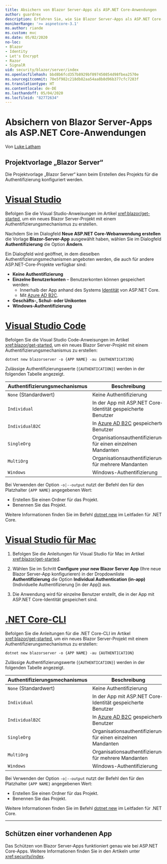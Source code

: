 ```yaml
---
title: Absichern von Blazor Server-Apps als ASP.NET Core-Anwendungen
author: guardrex
description: Erfahren Sie, wie Sie Blazor Server-Apps als ASP.NET Core-Anwendungen absichern.
monikerRange: '>= aspnetcore-3.1'
ms.author: riande
ms.custom: mvc
ms.date: 05/02/2020
no-loc:
- Blazor
- Identity
- Let's Encrypt
- Razor
- SignalR
uid: security/blazor/server/index
ms.openlocfilehash: bbd8b6fcd357b8929bf097450854d98fbea2570e
ms.sourcegitcommit: 70e5f982c218db82aa54aa8b8d96b377cfc7283f
ms.translationtype: HT
ms.contentlocale: de-DE
ms.lasthandoff: 05/04/2020
ms.locfileid: "82772634"
---
```

# <a name="secure-aspnet-core-blazor-server-apps"></a>Absichern von Blazor Server-Apps als ASP.NET Core-Anwendungen

Von [Luke Latham](https://github.com/guardrex)

## <a name="blazor-server-project-template"></a>Projektvorlage „Blazor Server“

Die Projektvorlage „Blazor Server“ kann beim Erstellen des Projekts für die Authentifizierung konfiguriert werden.

# <a name="visual-studio"></a>[Visual Studio](#tab/visual-studio)

Befolgen Sie die Visual Studio-Anweisungen im Artikel <xref:blazor/get-started>, um ein neues Blazor Server-Projekt mit einem Authentifizierungsmechanismus zu erstellen.

Nachdem Sie im Dialogfeld **Neue ASP.NET Core-Webanwendung erstellen** die Vorlage **Blazor-Server-App** ausgewählt haben, wählen Sie im Dialogfeld **Authentifizierung** die Option **Ändern**.

Ein Dialogfeld wird geöffnet, in dem dieselben Authentifizierungsmechanismen angeboten werden, die auch für andere ASP.NET-Core-Projekte verfügbar sind:

* **Keine Authentifizierung**
* **Einzelne Benutzerkonten** &ndash; Benutzerkonten können gespeichert werden:
  * Innerhalb der App anhand des Systems [Identität](xref:security/authentication/identity) von ASP.NET Core.
  * Mit [Azure AD B2C](xref:security/authentication/azure-ad-b2c).
* **Geschäfts-, Schul- oder Unikonten**
* **Windows-Authentifizierung**

# <a name="visual-studio-code"></a>[Visual Studio Code](#tab/visual-studio-code)

Befolgen Sie die Visual Studio Code-Anweisungen im Artikel <xref:blazor/get-started>, um ein neues Blazor Server-Projekt mit einem Authentifizierungsmechanismus zu erstellen:

```dotnetcli
dotnet new blazorserver -o {APP NAME} -au {AUTHENTICATION}
```

Zulässige Authentifizierungswerte (`{AUTHENTICATION}`) werden in der folgenden Tabelle angezeigt.

| Authentifizierungsmechanismus | Beschreibung |
| ------------------------ | ----------- |
| `None` (Standardwert)         | Keine Authentifizierung |
| `Individual`             | In der App mit ASP.NET Core-Identität gespeicherte Benutzer |
| `IndividualB2C`          | In [Azure AD B2C](xref:security/authentication/azure-ad-b2c) gespeicherte Benutzer |
| `SingleOrg`              | Organisationsauthentifizierung für einen einzelnen Mandanten |
| `MultiOrg`               | Organisationsauthentifizierung für mehrere Mandanten |
| `Windows`                | Windows-Authentifizierung |

Bei Verwenden der Option `-o|--output` nutzt der Befehl den für den Platzhalter `{APP NAME}` angegebenen Wert:

* Erstellen Sie einen Ordner für das Projekt.
* Benennen Sie das Projekt.

Weitere Informationen finden Sie im Befehl [dotnet new](/dotnet/core/tools/dotnet-new) im Leitfaden für .NET Core.

# <a name="visual-studio-for-mac"></a>[Visual Studio für Mac](#tab/visual-studio-mac)

1. Befolgen Sie die Anleitungen für Visual Studio für Mac im Artikel <xref:blazor/get-started>.

1. Wählen Sie im Schritt **Configure your new Blazor Server App** (Ihre neue Blazor Server-App konfigurieren) in der Dropdownliste **Authentifizierung** die Option **Individual Authentication (in-app)** (Individuelle Authentifizierung [in der App]) aus.

1. Die Anwendung wird für einzelne Benutzer erstellt, die in der App mit ASP.NET Core-Identität gespeichert sind.

# <a name="net-core-cli"></a>[.NET Core-CLI](#tab/netcore-cli/)

Befolgen Sie die Anleitungen für die .NET Core-CLI im Artikel <xref:blazor/get-started>, um ein neues Blazor Server-Projekt mit einem Authentifizierungsmechanismus zu erstellen:

```dotnetcli
dotnet new blazorserver -o {APP NAME} -au {AUTHENTICATION}
```

Zulässige Authentifizierungswerte (`{AUTHENTICATION}`) werden in der folgenden Tabelle angezeigt.

| Authentifizierungsmechanismus | Beschreibung |
| ------------------------ | ----------- |
| `None` (Standardwert)         | Keine Authentifizierung |
| `Individual`             | In der App mit ASP.NET Core-Identität gespeicherte Benutzer |
| `IndividualB2C`          | In [Azure AD B2C](xref:security/authentication/azure-ad-b2c) gespeicherte Benutzer |
| `SingleOrg`              | Organisationsauthentifizierung für einen einzelnen Mandanten |
| `MultiOrg`               | Organisationsauthentifizierung für mehrere Mandanten |
| `Windows`                | Windows-Authentifizierung |

Bei Verwenden der Option `-o|--output` nutzt der Befehl den für den Platzhalter `{APP NAME}` angegebenen Wert:

* Erstellen Sie einen Ordner für das Projekt.
* Benennen Sie das Projekt.

Weitere Informationen finden Sie im Befehl [dotnet new](/dotnet/core/tools/dotnet-new) im Leitfaden für .NET Core.

---

## <a name="secure-an-existing-app"></a>Schützen einer vorhandenen App

Das Schützen von Blazor Server-Apps funktioniert genau wie bei ASP.NET Core-Apps. Weitere Informationen finden Sie in den Artikeln unter <xref:security/index>.
